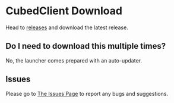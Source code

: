 # CubedClient Download
Head to [releases](https://github.com/CubedClient/download/releases) and download the latest release.

## Do I need to download this multiple times?
No, the launcher comes prepared with an auto-updater.

## Issues
Please go to [The Issues Page](https://github.com/CubedClient/CubedClient-Issues) to report any bugs and suggestions.
